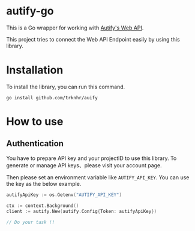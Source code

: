 # autify-go

This is a Go wrapper for working with [Autify's Web API](https://autifyhq.github.io/autify-api/).

This project tries to connect the Web API Endpoint easily by using this library.

# Installation

To install the library, you can run this command.

```
go install github.com/trknhr/auify
```

# How to use

## Authentication 

You have to prepare API key and your projectID to use this library. To generate or manage API keys、please visit your account page.

Then please set an environment variable like `AUTIFY_API_KEY`. You can use the key as the below example.

```go
autifyApiKey := os.Getenv("AUTIFY_API_KEY")

ctx := context.Background()
client := autify.New(autify.Config{Token: autifyApiKey})

// Do your task !!
```
